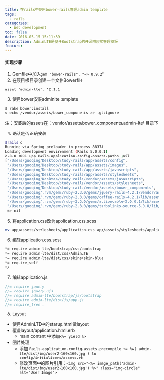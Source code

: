 ```yaml
---
title: 在rails中使用bower-rails管理admin template
tags:
  - rails
categories:
  - Web development
toc: false
date: 2016-05-15 15:11:39
description: AdminLTE是基于Bootstrap的开源响应式管理模板
feature:
---
```


#### 实现步骤
1. Gemfile中加入`gem "bower-rails", "~> 0.9.2”`
2. 在项目根目录创建一个文件Bowerfile
``` 
asset "admin-lte", ‘2.1.1’
```
3. 使用bower安装adminlte template
``` bash
$ rake bower:install
$ echo /vendor/assets/bower_components >> .gitignore
```
  注：安装后的assets在：vendor/assets/bower_components/admin-lte/ 目录下
<!-- more -->
4. 确认是否正确安装
``` bash
$rails c
Running via Spring preloader in process 88378
Loading development environment (Rails 5.0.0.1)
2.3.0 :001 >pp Rails.application.config.assets.paths ;nil
["/Users/guoqing/Desktop/study-rails/app/assets/config",
 "/Users/guoqing/Desktop/study-rails/app/assets/images",
 "/Users/guoqing/Desktop/study-rails/app/assets/javascripts",
 "/Users/guoqing/Desktop/study-rails/app/assets/stylesheets",
 "/Users/guoqing/Desktop/study-rails/vendor/assets/javascripts",
 "/Users/guoqing/Desktop/study-rails/vendor/assets/stylesheets",
 "/Users/guoqing/Desktop/study-rails/vendor/assets/bower_components",
 "/Users/guoqing/.rvm/gems/ruby-2.3.0/gems/jquery-rails-4.2.1/vendor/assets/javascripts",
 "/Users/guoqing/.rvm/gems/ruby-2.3.0/gems/coffee-rails-4.2.1/lib/assets/javascripts",
 "/Users/guoqing/.rvm/gems/ruby-2.3.0/gems/actioncable-5.0.0.1/lib/assets/compiled",
 "/Users/guoqing/.rvm/gems/ruby-2.3.0/gems/turbolinks-source-5.0.0/lib/assets/javascripts"]
 => nil

```

5. 将application.css改为application.css.scss
``` bash
mv app/assets/stylesheets/application.css app/assets/stylesheets/application.css.scss
```

6. 编辑application.css.scss
``` scss
*= require admin-lte/bootstrap/css/bootstrap
*= require admin-lte/dist/css/AdminLTE
*= require admin-lte/dist/css/skins/skin-blue
*= require_self
*/
```

7. 编辑application.js
``` js
//= require jquery 
//= require jquery_ujs
//= require admin-lte/bootstrap/js/bootstrap
//= require admin-lte/dist/js/app.js 
//= require_tree .
```

8. Layout
* 使用AdminLTE中的starup.html做layout
* 覆盖layout/application.html.erb
  * main content 中添加`<%= yield %>`
* 图片处理
  * 添加 `Rails.application.config.assets.precompile += %w( admin-lte/dist/img/user2-160x160.jpg ) to config/initializers/assets.rb`
  * 修改页面中的图片引用：`<img src="<%= image_path('admin-lte/dist/img/user2-160x160.jpg') %>" class="img-circle" alt="User Image">`
